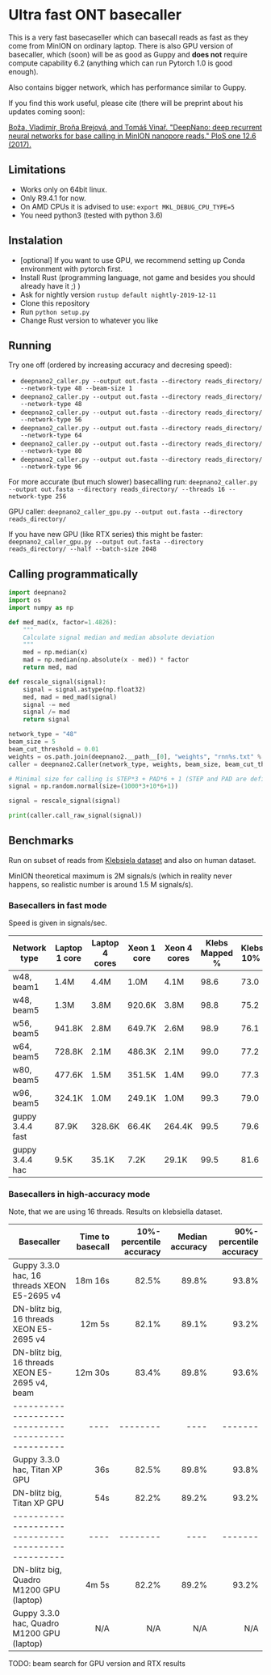 # Ultra fast ONT basecaller

This is a very fast basecaseller which can basecall reads as fast as they come
from MinION on ordinary laptop.
There is also GPU version of basecaller, which (soon) will be as good as Guppy
and **does not** require compute capability 6.2 (anything which can run Pytorch 1.0 is good enough).

Also contains bigger network, which has performance similar to Guppy.

If you find this work useful, please cite (there will be preprint about his updates coming soon):

[Boža, Vladimír, Broňa Brejová, and Tomáš Vinař. "DeepNano: deep recurrent neural networks for base calling in MinION nanopore reads." PloS one 12.6 (2017).](https://journals.plos.org/plosone/article?id=10.1371/journal.pone.0178751)

## Limitations

* Works only on 64bit linux.
* Only R9.4.1 for now.
* On AMD CPUs it is advised to use: `export MKL_DEBUG_CPU_TYPE=5`
* You need python3 (tested with python 3.6)

## Instalation

* [optional] If you want to use GPU, we recommend setting up Conda environment with pytorch first.
* Install Rust (programming language, not game and besides you should already have it ;) )
* Ask for nightly version `rustup default nightly-2019-12-11`
* Clone this repository
* Run `python setup.py`
* Change Rust version to whatever you like

## Running

Try one off (ordered by increasing accuracy and decresing speed):

* `deepnano2_caller.py --output out.fasta --directory reads_directory/ --network-type 48 --beam-size 1`
* `deepnano2_caller.py --output out.fasta --directory reads_directory/ --network-type 48`
* `deepnano2_caller.py --output out.fasta --directory reads_directory/ --network-type 56`
* `deepnano2_caller.py --output out.fasta --directory reads_directory/ --network-type 64`
* `deepnano2_caller.py --output out.fasta --directory reads_directory/ --network-type 80`
* `deepnano2_caller.py --output out.fasta --directory reads_directory/ --network-type 96`




For more accurate (but much slower) basecalling run:
`deepnano2_caller.py --output out.fasta --directory reads_directory/ --threads 16 --network-type 256`

GPU caller:
`deepnano2_caller_gpu.py --output out.fasta --directory reads_directory/`

If you have new GPU (like RTX series) this might be faster:
`deepnano2_caller_gpu.py --output out.fasta --directory reads_directory/ --half --batch-size 2048`

## Calling programmatically

```python
import deepnano2
import os
import numpy as np

def med_mad(x, factor=1.4826):
    """
    Calculate signal median and median absolute deviation
    """
    med = np.median(x)
    mad = np.median(np.absolute(x - med)) * factor
    return med, mad

def rescale_signal(signal):
    signal = signal.astype(np.float32)
    med, mad = med_mad(signal)
    signal -= med
    signal /= mad
    return signal

network_type = "48"
beam_size = 5
beam_cut_threshold = 0.01
weights = os.path.join(deepnano2.__path__[0], "weights", "rnn%s.txt" % network_type)
caller = deepnano2.Caller(network_type, weights, beam_size, beam_cut_threshold)

# Minimal size for calling is STEP*3 + PAD*6 + 1 (STEP and PAD are defined in src/lib.rs)
signal = np.random.normal(size=(1000*3+10*6+1))

signal = rescale_signal(signal)

print(caller.call_raw_signal(signal))
```

## Benchmarks

Run on subset of reads from [Klebsiela
dataset](https://github.com/rrwick/Basecalling-comparison/tree/95bf07476f61cda79e6971f20f48c6ac83e634b3)
and also on human dataset.

MinION theoretical maximum is 2M signals/s (which in reality never happens, so realistic number is
around 1.5 M signals/s).

### Basecallers in fast mode

Speed is given in signals/sec.

| Network type        | Laptop 1 core | Laptop 4 cores | Xeon 1 core | Xeon 4 cores | Klebs Mapped % | Klebsiela 10% acc | Klebsiela median acc | Klebsiela 90% acc | Human mapped % | Human 10% acc | Human median acc | Human 90% acc |
|---------------------|---------------|----------------|-------------|--------------|----------------|-------------------|----------------------|-------------------|----------------|---------------|------------------|---------------|
| w48, beam1          | 1.4M          | 4.4M           | 1.0M        | 4.1M         | 98.6           | 73.0              | 84.0                 | 88.8              | 84.3           | 0.0           | 80.6             | 86.8          |
| w48, beam5 | 1.3M          | 3.8M           | 920.6K      | 3.8M         | 98.8           | 75.2              | 85.1                 | 89.5              | 84.9           | 0.0           | 81.6             | 87.7          |
| w56, beam5 | 941.8K        | 2.8M           | 649.7K      | 2.6M         | 98.9           | 76.1              | 85.9                 | 90.2              | 86.1           | 0.0           | 82.3             | 88.5          |
| w64, beam5 | 728.8K        | 2.1M           | 486.3K      | 2.1M         | 99.0           | 77.2              | 86.6                 | 90.8              | 85.5           | 0.0           | 83.4             | 89.3          |
| w80, beam5 | 477.6K        | 1.5M           | 351.5K      | 1.4M         | 99.0           | 77.3              | 87.3                 | 91.6              | 86.1           | 0.0           | 84.3             | 89.8          |
| w96, beam5 | 324.1K        | 1.0M           | 249.1K      | 1.0M         | 99.3           | 79.0              | 88.4                 | 92.4              | 87.4           | 0.0           | 85.9             | 91.0          |
| guppy 3.4.4 fast    | 87.9K         | 328.6K         | 66.4K       | 264.4K       | 99.5           | 79.6              | 88.4                 | 92.5              | 89.1           | 0.0           | 85.1             | 91.0          |
| guppy 3.4.4 hac     | 9.5K          | 35.1K          | 7.2K        | 29.1K        | 99.5           | 81.6              | 90.6                 | 94.5              | 89.6           | 0.0           | 87.4             | 93.3          |

### Basecallers in high-accuracy mode

Note, that we are using 16 threads. Results on klebsiella dataset.

| Basecaller                                       | Time to basecall | 10%-percentile accuracy | Median accuracy | 90%-percentile accuracy |
|--------------------------------------------------|             ----:|                --------:|            ----:|                 -------:|
| Guppy 3.3.0 hac, 16 threads XEON E5-2695 v4      | 18m 16s          | 82.5%                   | 89.8%           | 93.8%                   |
| DN-blitz big, 16 threads XEON E5-2695 v4         | 12m 5s           | 82.1%                   | 89.1%           | 93.2%                   |
| DN-blitz big, 16 threads XEON E5-2695 v4, beam   | 12m 30s          | 83.4%                   | 89.8%           | 93.6%                   |
|--------------------------------------------------|              ----|                 --------|             ----|                  -------|
| Guppy 3.3.0 hac, Titan XP GPU                    | 36s              | 82.5%                   | 89.8%           | 93.8%                   |
| DN-blitz big, Titan XP GPU                       | 54s              | 82.2%                   | 89.2%           | 93.2%                   |
|--------------------------------------------------|              ----|                 --------|             ----|                 -------|
| DN-blitz big, Quadro M1200 GPU (laptop)          | 4m 5s            | 82.2%                   | 89.2%           | 93.2%                   |
| Guppy 3.3.0 hac,  Quadro M1200 GPU (laptop)      | N/A              | N/A                     | N/A             | N/A                     |

TODO: beam search for GPU version and RTX results

